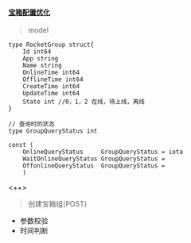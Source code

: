 #### [宝箱配置优化](https://github.com/tmrwh/NewsDog/issues/7751)

> model

```
type RocketGroup struct{
	Id int64
	App string
	Name string
	OnlineTime int64
	OfflineTime int64
	CreateTime int64
	UpdateTime int64
	State int //0，1，2 在线，待上线，离线
}

// 查询时的状态
type GroupQueryStatus int

const (
	OnlineQueryStatus     GroupQueryStatus = iota
	WaitOnlineQueryStatus GroupQueryStatus =
	OffonlineQueryStatus  GroupQueryStatus =
	)

```

<++>

> 创建宝箱组(POST)

- 参数校验
- 时间判断
